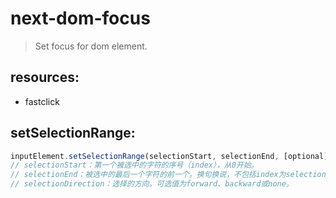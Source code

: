 # next-dom-focus
> Set focus for dom element.


## resources:
+ fastclick


## setSelectionRange:
```javascript
inputElement.setSelectionRange(selectionStart, selectionEnd, [optional] selectionDirection);
// selectionStart：第一个被选中的字符的序号（index），从0开始。
// selectionEnd：被选中的最后一个字符的前一个。换句换说，不包括index为selectionEnd的字符。
// selectionDirection：选择的方向。可选值为forward、backward或none。
```
